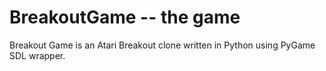 # BreakoutGame -- the game
Breakout Game is an Atari Breakout clone written in Python using PyGame SDL wrapper.
